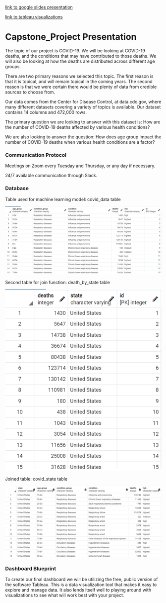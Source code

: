 [link to google slides presentation](https://docs.google.com/presentation/d/1resQNn_J3zpFqKbY74MHXcx0pu5iFgAxBG7AjOV-3mg/edit?usp=sharing)

[link to tableau visualizations](https://public.tableau.com/app/profile/rose8042/viz/Capstone_Project_16671930307510/COVID-19Deathsgeneral?publish=yes)

# Capstone_Project Presentation
The topic of our project is COVID-19. We will be looking at COVID-19 deaths, and the conditions that may have contributed to those deaths. We will also be looking at how the deaths are distributed across different age groups.

There are two primary reasons we selected this topic. The first reason is that it is topical, and will remain topical in the coming years. The second reason is that we were certain there would be plenty of data from credible sources to choose from.

Our data comes from the Center for Disease Control, at data.cdc.gov, where many different datasets covering a variety of topics is available. Our dataset contains 14 columns and 472,000 rows. 

The primary question we are looking to answer with this dataset is: How are the number of COVID-19 deaths affected by various health conditions?

We are also looking to answer the question: How does age group impact the number of COVID-19 deaths when various health conditions are a factor?

### Communication Protocol

Meetings on Zoom every Tuesday and Thursday, or any day if necessary.

24/7 available communication through Slack.

### Database

Table used for machine learning model: covid_data table

![covid data table](database_images/covid_data.png)

Second table for join function: death_by_state table

![death by state data table](database_images/death_by_state.png)

Joined table: covid_state table

![joined data table](database_images/joined_tables.png)

### Dashboard Blueprint
To create our final dashboard we will be utilizing the free, public version of the software Tableau. This is a data visualization tool that makes it easy to explore and manage data. It also lends itself well to playing around with visualizations to see what will work best with your project.